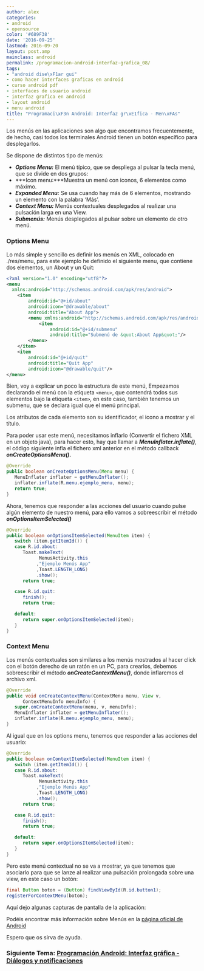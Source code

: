 ```yaml
---
author: alex
categories:
- android
- opensource
color: '#689F38'
date: '2016-09-25'
lastmod: 2016-09-20
layout: post.amp
mainclass: android
permalink: /programacion-android-interfaz-grafica_08/
tags:
- "android dise\xF1ar gui"
- como hacer interfaces graficas en android
- curso android pdf
- interfaces de usuario android
- interfaz grafica en android
- layout android
- menu android
title: "Programaci\xF3n Android: Interfaz gr\xE1fica - Men\xFAs"
---
```


Los menús en las aplicaciones son algo que encontramos frecuentemente, de hecho, casi todos los terminales Android tienen un botón específico para desplegarlos.

Se dispone de distintos tipo de menús:

* ***Options Menu:*** El menú típico, que se despliega al pulsar la tecla menú, que se divide en dos grupos:
* ***Icon menu:***Muestra un menú con iconos, 6 elementos como máximo.
* ***Expanded Menu:*** Se usa cuando hay más de 6 elementos, mostrando un elemento con la palabra &#8216;Más&#8217;.
* ***Context Menu:*** Menús contextuales desplegados al realizar una pulsación larga en una View.
* ***Submenús:*** Menús desplegados al pulsar sobre un elemento de otro menú.



### Options Menu

<!--more--><!--ad-->

Lo más simple y sencillo es definir los menús en XML, colocado en ./res/menu, para este ejemplo he definido el siguiente menu, que contiene dos elementos, un About y un Quit:

```xml
<?xml version="1.0" encoding="utf­8"?>
<menu
  xmlns:android="http://schemas.android.com/apk/res/android">
    <item
        android:id="@+id/about"
        android:icon="@drawable/about"
        android:title="About App">
        <menu xmlns:android="http://schemas.android.com/apk/res/android">
            <item
                android:id="@+id/submenu"
                android:title="Submenú de &quot;About App&quot;"/>
        </menu>
    </item>
    <item
        android:id="@+id/quit"
        android:title="Quit App"
        android:icon="@drawable/quit"/>
</menu>

```

Bien, voy a explicar un poco la estructura de este menú, Empezamos declarando el menú con la etiqueta `<menu>`, que contendrá todos sus elementos bajo la etiqueta `<item>`, en este caso, también tenemos un submenu, que se declara igual que el menú principal.

Los atributos de cada elemento son su identificador, el icono a mostrar y el título.

Para poder usar este menú, necesitamos inflarlo (Convertir el fichero XML en un objeto java), para hacer esto, hay que llamar a ***MenuInflater.inflate()***, el código siguiente infla el fichero xml anterior en el método callback ***onCreateOptionsMenu().***

```java
@Override
public boolean onCreateOptionsMenu(Menu menu) {
   MenuInflater inflater = getMenuInflater();
   inflater.inflate(R.menu.ejemplo_menu, menu);
   return true;
}
```

Ahora, tenemos que responder a las acciones del usuario cuando pulse algún elemento de nuestro menú, para ello vamos a sobreescribir el método ***onOptionsItemSelected()***

```java
@Override
public boolean onOptionsItemSelected(MenuItem item) {
   switch (item.getItemId()) {
   case R.id.about:
      Toast.makeText(
            MenusActivity.this
           ,"Ejemplo Menús App"
           ,Toast.LENGTH_LONG)
           .show();
      return true;

   case R.id.quit:
      finish();
      return true;

   default:
      return super.onOptionsItemSelected(item);
   }
}
```

### Context Menu

Los menús contextuales son similares a los menús mostrados al hacer click con el botón derecho de un ratón en un PC, para crearlos, debemos sobreescribir el método ***onCreateContextMenu()***, donde inflaremos el archivo xml.

```java
@Override
public void onCreateContextMenu(ContextMenu menu, View v,
      ContextMenuInfo menuInfo) {
   super.onCreateContextMenu(menu, v, menuInfo);
   MenuInflater inflater = getMenuInflater();
   inflater.inflate(R.menu.ejemplo_menu, menu);
}
```

Al igual que en los options menu, tenemos que responder a las acciones del usuario:

```java
@Override
public boolean onContextItemSelected(MenuItem item) {
   switch (item.getItemId()) {
   case R.id.about:
      Toast.makeText(
            MenusActivity.this
           ,"Ejemplo Menús App"
           ,Toast.LENGTH_LONG)
           .show();
      return true;

   case R.id.quit:
      finish();
      return true;

   default:
      return super.onOptionsItemSelected(item);
   }
}
```

Pero este menú contextual no se va a mostrar, ya que tenemos que asociarlo para que se lanze al realizar una pulsación prolongada sobre una view, en este caso un botón:

```java
final Button boton = (Button) findViewById(R.id.button1);
registerForContextMenu(boton);
```

Aquí dejo algunas capturas de pantalla de la aplicación:

<figure>
	<amp-img on="tap:lightbox1" role="button" tabindex="0" layout="responsive" alt="Option menu Android" title="Option Menu android"  height="800" width="480" src="https://3.bp.blogspot.com/-JIhItNsspfQ/ThdvxHzhiLI/AAAAAAAAArI/n5vFz4sOjvA/s800/optionmenu.png"></amp-img>
</figure>
<figure>
	<amp-img on="tap:lightbox1" role="button" tabindex="0" layout="responsive"  height="800" width="480" alt="Option menu Android" title="Option menu Android" src="https://1.bp.blogspot.com/-bBsrepZGNdM/ThdvxuQJ0XI/AAAAAAAAArQ/vxr-eRx3mJM/s800/optionmenu-about.png"></amp-img>
</figure>
<figure>
	<amp-img on="tap:lightbox1" role="button" tabindex="0" layout="responsive"  title="Context menu Android" alt="Context menu Android" height="800" width="480" src="https://2.bp.blogspot.com/-wiia8Yo7Ass/Thdvx_KduPI/AAAAAAAAArY/wVFBRmQeX68/s800/contextMenu.png"></amp-img>
</figure>

Podéis encontrar más información sobre Menús en la [página oficial de Android][1]

Espero que os sirva de ayuda.

### Siguiente Tema: [Programación Android: Interfaz gráfica - Diálogos y notificaciones][3]

 [1]: http://developer.android.com/guide/topics/ui/menus.html
 [2]: http://devgui-android-es.netii.net/descargar.php?archivo=menus.zip&sub;=android
 [3]: https://elbauldelprogramador.com/programacion-android-interfaz-grafica_11/